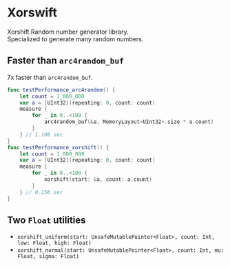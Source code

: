 # Xorswift
Xorshift Random number generator library.  
Specialized to generate many random numbers.  

## Faster than `arc4random_buf`

7x faster than `arc4random_buf`.

```swift
func testPerformance_arc4random() {
    let count = 1_000_000
    var a = [UInt32](repeating: 0, count: count)
    measure {
        for _ in 0..<100 {
            arc4random_buf(&a, MemoryLayout<UInt32>.size * a.count)
        }
    } // 1.108 sec
}
func testPerformance_xorshift() {
    let count = 1_000_000
    var a = [UInt32](repeating: 0, count: count)
    measure {
        for _ in 0..<100 {
            xorshift(start: &a, count: a.count)
        }
    } // 0.156 sec
}
```

## Two `Float` utilities

- `xorshift_uniform(start: UnsafeMutablePointer<Float>, count: Int, low: Float, high: Float)`
- `xorshift_normal(start: UnsafeMutablePointer<Float>, count: Int, mu: Float, sigma: Float)`